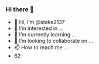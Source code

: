 ### Hi there 👋
- 👋 Hi, I’m @stake2137
- 👀 I’m interested in ...
- 🌱 I’m currently learning ...
- 💞️ I’m looking to collaborate on ...
- 📫 How to reach me ...
- 62
<!--
**Themanhdh/themanhdh** is a ✨ _special_ ✨ repository because its `README.md` (this file) appears on your GitHub profile.


